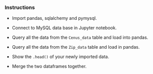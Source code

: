 ### Instructions

* Import pandas, sqlalchemy and pymysql.

* Connect to MySQL data base in Jupyter notebook.

* Query all the data from the `Cenus_data` table and load into pandas.

* Query all the data from the `Zip_data` table and load in pandas. 

* Show the `.head()` of your newly imported data.

* Merge the two dataframes together.